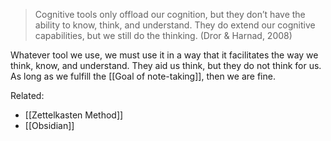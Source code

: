 >Cognitive tools only offload our cognition, but they don’t have the ability to know, think, and understand. They do extend our cognitive capabilities, but we still do the thinking. (Dror & Harnad, 2008)

Whatever tool we use, we must use it in a way that it facilitates the way we think, know, and understand. They aid us think, but they do not think for us. As long as we fulfill the [[Goal of note-taking]], then we are fine.

Related:
- [[Zettelkasten Method]]
- [[Obsidian]]
